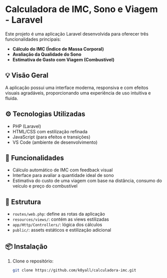 # Calculadora de IMC, Sono e Viagem - Laravel

Este projeto é uma aplicação Laravel desenvolvida para oferecer três funcionalidades principais:

- **Cálculo do IMC (Índice de Massa Corporal)**
- **Avaliação da Qualidade do Sono**
- **Estimativa de Gasto com Viagem (Combustível)**

## 💡 Visão Geral

A aplicação possui uma interface moderna, responsiva e com efeitos visuais agradáveis, proporcionando uma experiência de uso intuitiva e fluida.

## ⚙️ Tecnologias Utilizadas

- PHP (Laravel)
- HTML/CSS com estilização refinada
- JavaScript (para efeitos e transições)
- VS Code (ambiente de desenvolvimento)

## 🔧 Funcionalidades

- Cálculo automático de IMC com feedback visual
- Interface para avaliar a quantidade ideal de sono
- Estimativa do custo de uma viagem com base na distância, consumo do veículo e preço do combustível

## 📁 Estrutura

- `routes/web.php`: define as rotas da aplicação
- `resources/views/`: contém as views estilizadas
- `app/Http/Controllers/`: lógica dos cálculos
- `public/`: assets estáticos e estilização adicional

## 📦 Instalação

1. Clone o repositório:
   ```bash
   git clone https://github.com/k0yall/calculadora-imc.git
